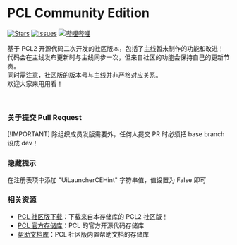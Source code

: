 # PCL Community Edition

[![Stars](https://img.shields.io/github/stars/PCL-Community/PCL2-CE?style=flat&logo=data:image/svg%2bxml;base64,PHN2ZyB4bWxucz0iaHR0cDovL3d3dy53My5vcmcvMjAwMC9zdmciIHZlcnNpb249IjEiIHdpZHRoPSIxNiIgaGVpZ2h0PSIxNiI+PHBhdGggZD0iTTggLjI1YS43NS43NSAwIDAgMSAuNjczLjQxOGwxLjg4MiAzLjgxNSA0LjIxLjYxMmEuNzUuNzUgMCAwIDEgLjQxNiAxLjI3OWwtMy4wNDYgMi45Ny43MTkgNC4xOTJhLjc1MS43NTEgMCAwIDEtMS4wODguNzkxTDggMTIuMzQ3bC0zLjc2NiAxLjk4YS43NS43NSAwIDAgMS0xLjA4OC0uNzlsLjcyLTQuMTk0TC44MTggNi4zNzRhLjc1Ljc1IDAgMCAxIC40MTYtMS4yOGw0LjIxLS42MTFMNy4zMjcuNjY4QS43NS43NSAwIDAgMSA4IC4yNVoiIGZpbGw9IiNlYWM1NGYiLz48L3N2Zz4=&logoSize=auto&label=Stars&labelColor=444444&color=eac54f)](https://github.com/PCL-Community/PCL2-CE/)
[![Issues](https://img.shields.io/github/issues/PCL-Community/PCL2-CE?style=flat&label=Issues&labelColor=444444&color=1F883D)](https://github.com/PCL-Community/PCL2-CE/issues)
[![哔哩哔哩](https://img.shields.io/badge/动态-BiliBili-00A4DB?style=flat&labelColor=444444&logoSize=auto)](https://space.bilibili.com/3546847192811755/dynamic)

基于 PCL2 开源代码二次开发的社区版本，包括了主线暂未制作的功能和改进！<br/>
代码会在主线发布更新时与主线同步一次，但来自社区的功能会保持自己的更新节奏。<br/>
同时需注意，社区版的版本号与主线并非严格对应关系。<br/>
欢迎大家来用用看！

<br/>

### 关于提交 Pull Request

[!IMPORTANT]
除组织成员发版需要外，任何人提交 PR 时必须把 base branch 设成 dev！

### 隐藏提示

在注册表项中添加 "UiLauncherCEHint" 字符串值，值设置为 False 即可

### 相关资源
- [PCL 社区版下载](https://github.com/PCL-Community/PCL2-CE/releases)：下载来自本存储库的 PCL2 社区版！
- [PCL 官方存储库](https://github.com/Hex-Dragon/PCL2)：PCL 的官方开源代码存储库
- [帮助文档库](https://github.com/PCL-Community/PCL2CEHelp)：PCL 社区版内置帮助文档的存储库

